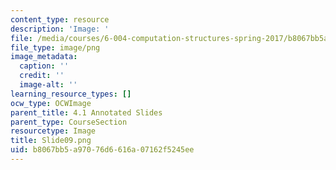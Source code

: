 ```yaml
---
content_type: resource
description: 'Image: '
file: /media/courses/6-004-computation-structures-spring-2017/b8067bb5a97076d6616a07162f5245ee_Slide09.png
file_type: image/png
image_metadata:
  caption: ''
  credit: ''
  image-alt: ''
learning_resource_types: []
ocw_type: OCWImage
parent_title: 4.1 Annotated Slides
parent_type: CourseSection
resourcetype: Image
title: Slide09.png
uid: b8067bb5-a970-76d6-616a-07162f5245ee
---
```

